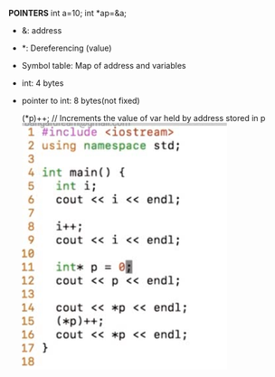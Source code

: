 **POINTERS**
int a=10;
int *ap=&a;
- &: address
- *: Dereferencing (value)
- Symbol table: Map of address and variables
- int: 4 bytes
- pointer to int: 8 bytes(not fixed)
  
  (*p)++;  // Increments the value of var held by address stored in p
![](pointers1.png)





